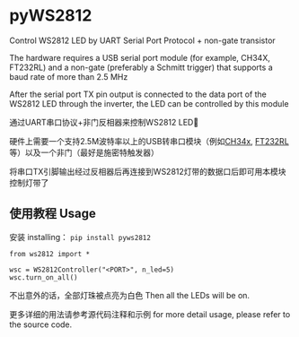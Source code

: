 # pyWS2812

Control WS2812 LED by UART Serial Port Protocol + non-gate transistor

The hardware requires a USB serial port module (for example, CH34X, FT232RL) and a non-gate (preferably a Schmitt trigger) that supports a baud rate of more than 2.5 MHz

After the serial port TX pin output is connected to the data port of the WS2812 LED  through the inverter, the LED can be controlled by this module

通过UART串口协议+非门反相器来控制WS2812 LED🚨

硬件上需要一个支持2.5M波特率以上的USB转串口模块（例如<u>CH34x</u>, <u>FT232RL</u> 等）以及一个非门（最好是施密特触发器）

将串口TX引脚输出经过反相器后再连接到WS2812灯带的数据口后即可用本模块控制灯带了

## 使用教程 Usage
安装 installing： `pip install pyws2812`

```python3
from ws2812 import *

wsc = WS2812Controller("<PORT>", n_led=5)
wsc.turn_on_all()
```
不出意外的话，全部灯珠被点亮为白色
Then  all the LEDs will be on.

更多详细的用法请参考源代码注释和示例
for more detail usage, please refer to the source code.
